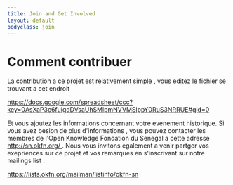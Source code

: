 ```yaml
---
title: Join and Get Involved
layout: default
bodyclass: join
---
```


<h1>Comment contribuer</h1>
<div class="row">
<p>
La contribution a ce projet est relativement simple , vous editez le fichier 
se trouvant a cet endroit
</p>
<p>
<a href ="https://docs.google.com/spreadsheet/ccc?key=0AsXaP3c6fuigdDVsaUhSMlpmNVVMSlppY0RuS3NRRUE#gid=0" >
https://docs.google.com/spreadsheet/ccc?key=0AsXaP3c6fuigdDVsaUhSMlpmNVVMSlppY0RuS3NRRUE#gid=0
</a>
</p>
<p>
Et vous ajoutez les informations concernant votre evenement historique.
Si vous avez besion de plus d'informations , vous pouvez contacter les membres 
de l'Open Knowledge Fondation du Senegal a cette adresse 
<a href ="http://sn.okfn.org/" >
http://sn.okfn.org/
</a>.
Nous vous invitons egalement a venir partger vos exepriences sur ce projet et 
vos remarques en s'inscrivant sur notre mailings list :
</p>

<p>
<a href ="https://lists.okfn.org/mailman/listinfo/okfn-sn" >
https://lists.okfn.org/mailman/listinfo/okfn-sn
</a>
</p>
</div>

